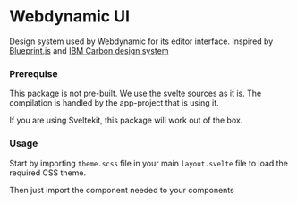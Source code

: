 # Webdynamic UI

Design system used by Webdynamic for its editor interface. Inspired by [Blueprint.js](https://blueprintjs.com/) and [IBM Carbon design system](https://github.com/carbon-design-system/carbon-components-svelte) 


### Prerequise

This package is not pre-built. We use the svelte sources as it is. The compilation is handled by the app-project that is using it. 

If you are using Sveltekit, this package will work out of the box.


### Usage

Start by importing `theme.scss` file in your main `layout.svelte` file to load the required CSS theme.

Then just import the component needed to your components